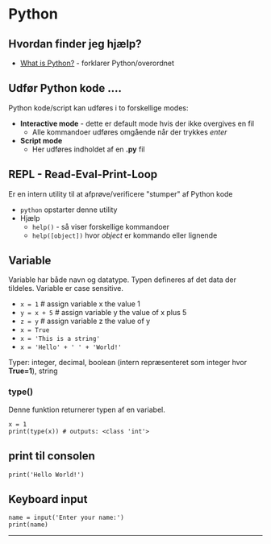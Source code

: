 # Python

## Hvordan finder jeg hjælp?
- [What is Python?](https://docs.microsoft.com/en-us/learn/modules/intro-to-python/2-what-is-python) - forklarer Python/overordnet 

## Udfør Python kode ....

Python kode/script kan udføres i to forskellige modes:

- **Interactive mode** - dette er default mode hvis der ikke overgives en fil
    - Alle kommandoer udføres omgående når der trykkes *enter*
- **Script mode**
	- Her udføres indholdet af en **.py** fil 

## REPL - **R**ead-**E**val-**P**rint-**L**oop

Er en intern utility til at afprøve/verificere "stumper" af Python kode

- `python` opstarter denne utility
- Hjælp
  - `help()` - så viser forskellige kommandoer
  - `help([object])` hvor *object* er kommando eller lignende


## Variable

Variable har både navn og datatype.
Typen defineres af det data der tildeles. 
Variable er case sensitive.

- `x = 1`         # assign variable x the value 1
- `y = x + 5`     # assign variable y the value of x plus 5
- `z = y`         # assign variable z the value of y
- `x = True`
- `x = 'This is a string'`
- `x = 'Hello' + ' ' + 'World!'`

Typer: integer, decimal, boolean (intern repræsenteret som integer hvor **True=1**), string    

### type()
Denne funktion returnerer typen af en variabel.

```
x = 1
print(type(x)) # outputs: <class 'int'>
```	

## print til consolen

`print('Hello World!')`

## Keyboard input

```
name = input('Enter your name:')
print(name)
```







---
